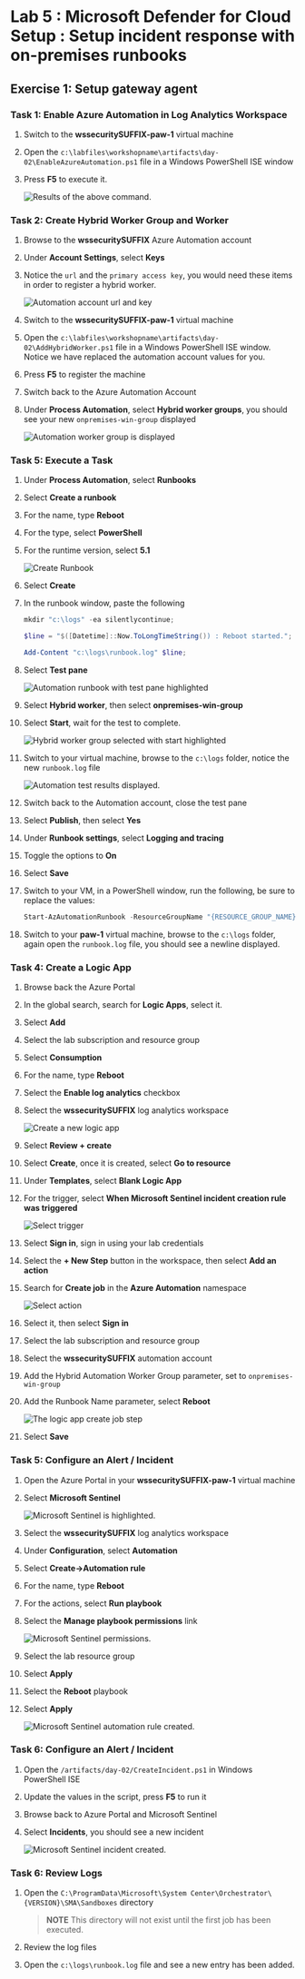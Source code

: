 # Lab 5 : Microsoft Defender for Cloud Setup : Setup incident response with on-premises runbooks

## Exercise 1: Setup gateway agent

### Task 1: Enable Azure Automation in Log Analytics Workspace

1. Switch to the **wssecuritySUFFIX-paw-1** virtual machine
2. Open the `c:\labfiles\workshopname\artifacts\day-02\EnableAzureAutomation.ps1` file in a Windows PowerShell ISE window
3. Press **F5** to execute it.

    ![Results of the above command.](./media/loganalytics-enable_automation.png "Results of the above command.")

### Task 2: Create Hybrid Worker Group and Worker

1. Browse to the **wssecuritySUFFIX** Azure Automation account
2. Under **Account Settings**, select **Keys**
3. Notice the `url` and the `primary access key`, you would need these items in order to register a hybrid worker.

    ![Automation account url and key](./media/automation_keys.png "Automation account url and key")

4. Switch to the **wssecuritySUFFIX-paw-1** virtual machine
5. Open the `c:\labfiles\workshopname\artifacts\day-02\AddHybridWorker.ps1` file in a Windows PowerShell ISE window.  Notice we have replaced the automation account values for you.
6. Press **F5** to register the machine
7. Switch back to the Azure Automation Account
8. Under **Process Automation**, select **Hybrid worker groups**, you should see your new `onpremises-win-group` displayed

    ![Automation worker group is displayed](./media/automation_worker_group.png "Automation worker group is displayed")

### Task 5: Execute a Task

1. Under **Process Automation**, select **Runbooks**
2. Select **Create a runbook**
3. For the name, type **Reboot**
4. For the type, select **PowerShell**
5. For the runtime version, select **5.1**

    ![Create Runbook](./media/automation_runbook_create.png "Create Runbook")

6. Select **Create**
7. In the runbook window, paste the following

    ```PowerShell
    mkdir "c:\logs" -ea silentlycontinue;

    $line = "$([Datetime]::Now.ToLongTimeString()) : Reboot started.";

    Add-Content "c:\logs\runbook.log" $line;
    ```

8. Select **Test pane**

    ![Automation runbook with test pane highlighted](./media/automation_runbook_reboot.png "Automation runbook with test pane highlighted")

9. Select **Hybrid worker**, then select **onpremises-win-group**
10. Select **Start**, wait for the test to complete.

    ![Hybrid worker group selected with start highlighted](./media/automation_runbook_reboot_run.png "Hybrid worker group selected with start highlighted")

11. Switch to your virtual machine, browse to the `c:\logs` folder, notice the new `runbook.log` file

    ![Automation test results displayed.](./media/azure_automation_test.png "Automation test results displayed.")

12. Switch back to the Automation account, close the test pane
13. Select **Publish**, then select **Yes**
14. Under **Runbook settings**, select **Logging and tracing**
15. Toggle the options to **On**
16. Select **Save**
17. Switch to your VM, in a PowerShell window, run the following, be sure to replace the values:

    ```PowerShell
    Start-AzAutomationRunbook -ResourceGroupName "{RESOURCE_GROUP_NAME}" -AutomationAccountName "{ACCOUNT_NAME}" -Name "Reboot" -RunOn "onpremises-win-group"
    ```

18. Switch to your **paw-1** virtual machine, browse to the `c:\logs` folder, again open the `runbook.log` file, you should see a newline displayed.

### Task 4: Create a Logic App

1. Browse back the Azure Portal
2. In the global search, search for **Logic Apps**, select it.
3. Select **Add**
4. Select the lab subscription and resource group
5. Select **Consumption**
6. For the name, type **Reboot**
7. Select the **Enable log analytics** checkbox
8. Select the **wssecuritySUFFIX** log analytics workspace

    ![Create a new logic app](./media/logic_app_runbook_create.png "Create a new logic app")

9. Select **Review + create**
10. Select **Create**, once it is created, select **Go to resource**
11. Under **Templates**, select **Blank Logic App**
12. For the trigger, select **When Microsoft Sentinel incident creation rule was triggered**

    ![Select trigger](./media/logic_app_sentinel_trigger.png "Select trigger")

13. Select **Sign in**, sign in using your lab credentials
14. Select the **+ New Step** button in the workspace, then select **Add an action**
15. Search for **Create job** in the **Azure Automation** namespace

    ![Select action](./media/logic_app_sentinel_action.png "Select action")

16. Select it, then select **Sign in**
17. Select the lab subscription and resource group
18. Select the **wssecuritySUFFIX** automation account
19. Add the Hybrid Automation Worker Group parameter, set to `onpremises-win-group`
20. Add the Runbook Name parameter, select **Reboot**

    ![The logic app create job step](./media/logic_app_runbook_logic.png "The logic app create job step")

21. Select **Save**

### Task 5: Configure an Alert / Incident

1. Open the Azure Portal in your **wssecuritySUFFIX-paw-1** virtual machine
2. Select **Microsoft Sentinel**

    ![Microsoft Sentinel is highlighted.](./media/sentinel-browse.png "Browse to Microsoft Sentinel")

3. Select the **wssecuritySUFFIX** log analytics workspace
4. Under **Configuration**, select **Automation**
5. Select **Create->Automation rule**
6. For the name, type **Reboot**
7. For the actions, select **Run playbook**
8. Select the **Manage playbook permissions** link

    ![Microsoft Sentinel permissions.](./media/sentinel_automation_rule_create_permissions.png "Set the Microsoft Sentinel Permissions")

9. Select the lab resource group
10. Select **Apply**
11. Select the **Reboot** playbook
12. Select **Apply**

    ![Microsoft Sentinel automation rule created.](./media/sentinel_automation_rule_created.png "Microsoft Sentinel automation rule created")

### Task 6: Configure an Alert / Incident

1. Open the `/artifacts/day-02/CreateIncident.ps1` in Windows PowerShell ISE
2. Update the values in the script, press **F5** to run it
3. Browse back to Azure Portal and Microsoft Sentinel
4. Select **Incidents**, you should see a new incident

    ![Microsoft Sentinel incident created.](./media/sentinel_automation_incident_create.png "Microsoft Sentinel incident created")

### Task 6: Review Logs

1. Open the `C:\ProgramData\Microsoft\System Center\Orchestrator\{VERSION}\SMA\Sandboxes` directory

    > **NOTE** This directory will not exist until the first job has been executed.

2. Review the log files
3. Open the `c:\logs\runbook.log` file and see a new entry has been added.
